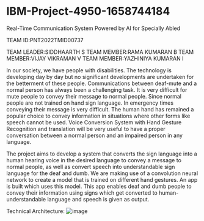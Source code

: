 # IBM-Project-4950-1658744184
Real-Time Communication System Powered by AI for Specially Abled

TEAM ID:PNT2022TMID00737

TEAM LEADER:SIDDHAARTH S
TEAM MEMBER:RAMA KUMARAN B
TEAM MEMBER:VIJAY VIKRAMAN V
TEAM MEMBER:YAZHINIYA KUMARAN I


In our society, we have people with disabilities. The technology is developing day by day but no significant developments are undertaken for the betterment of these people. Communications between deaf-mute and a normal person has always been a challenging task. It is very difficult for mute people to convey their message to normal people. Since normal people are not trained on hand sign language. In emergency times conveying their message is very difficult. The human hand has remained a popular choice to convey information in situations where other forms like speech cannot be used. Voice Conversion System with Hand Gesture Recognition and translation will be very useful to have a proper conversation between a normal person and an impaired person in any language.

The project aims to develop a system that converts the sign language into a human hearing voice in the desired language to convey a message to normal people, as well as convert speech into understandable sign language for the deaf and dumb. We are making use of a convolution neural network to create a model that is trained on different hand gestures. An app is built which uses this model. This app enables deaf and dumb people to convey their information using signs which get converted to human-understandable language and speech is given as output.


Technical Architecture:
![image](https://user-images.githubusercontent.com/103492637/202866472-32216fdf-ff2e-4902-b1b2-22231c6fa909.png)
